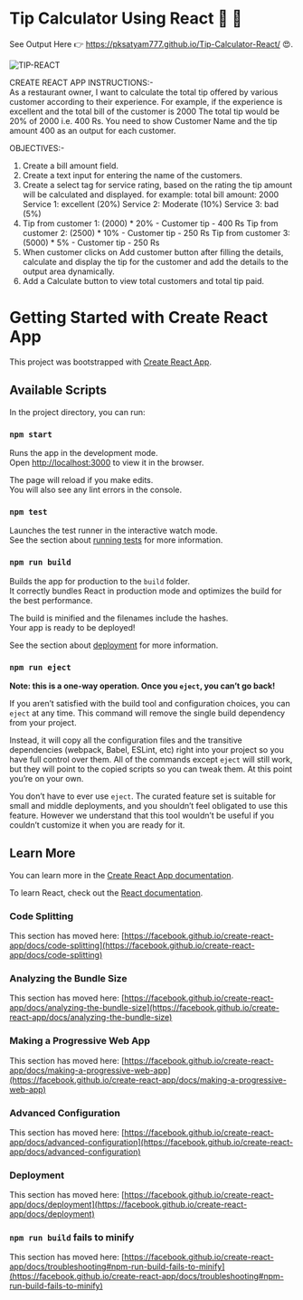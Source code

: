 # Tip Calculator Using React 🤖 🤩
See Output Here 👉  https://pksatyam777.github.io/Tip-Calculator-React/ 😍.</br>

![TIP-REACT](https://user-images.githubusercontent.com/69614044/109696581-38f6e880-7bb3-11eb-8aec-a5a58f3036e5.jpg)






CREATE REACT APP
INSTRUCTIONS:-</br>
As a restaurant owner, I want to calculate the total tip offered by various customer according to their
experience.
For example, if the experience is excellent and the total bill of the customer is 2000
The total tip would be 20% of 2000 i.e. 400 Rs. You need to show Customer Name and the tip amount
400 as an output for each customer.

OBJECTIVES:-</br>

1. Create a bill amount field.
2. Create a text input for entering the name of the customers.
3. Create a select tag for service rating, based on the rating the tip amount will be calculated
and displayed.
for example:
total bill amount: 2000
Service 1: excellent (20%)
Service 2: Moderate (10%)
Service 3: bad (5%)
4. Tip from customer 1: (2000) * 20% - Customer tip - 400 Rs
Tip from customer 2: (2500) * 10% - Customer tip - 250 Rs
Tip from customer 3: (5000) * 5% - Customer tip - 250 Rs
5. When customer clicks on Add customer button after filling the details, calculate and
display the tip for the customer and add the details to the output area dynamically.
6. Add a Calculate button to view total customers and total tip paid.

# Getting Started with Create React App

This project was bootstrapped with [Create React App](https://github.com/facebook/create-react-app).

## Available Scripts

In the project directory, you can run:

### `npm start`

Runs the app in the development mode.\
Open [http://localhost:3000](http://localhost:3000) to view it in the browser.

The page will reload if you make edits.\
You will also see any lint errors in the console.

### `npm test`

Launches the test runner in the interactive watch mode.\
See the section about [running tests](https://facebook.github.io/create-react-app/docs/running-tests) for more information.

### `npm run build`

Builds the app for production to the `build` folder.\
It correctly bundles React in production mode and optimizes the build for the best performance.

The build is minified and the filenames include the hashes.\
Your app is ready to be deployed!

See the section about [deployment](https://facebook.github.io/create-react-app/docs/deployment) for more information.

### `npm run eject`

**Note: this is a one-way operation. Once you `eject`, you can’t go back!**

If you aren’t satisfied with the build tool and configuration choices, you can `eject` at any time. This command will remove the single build dependency from your project.

Instead, it will copy all the configuration files and the transitive dependencies (webpack, Babel, ESLint, etc) right into your project so you have full control over them. All of the commands except `eject` will still work, but they will point to the copied scripts so you can tweak them. At this point you’re on your own.

You don’t have to ever use `eject`. The curated feature set is suitable for small and middle deployments, and you shouldn’t feel obligated to use this feature. However we understand that this tool wouldn’t be useful if you couldn’t customize it when you are ready for it.

## Learn More

You can learn more in the [Create React App documentation](https://facebook.github.io/create-react-app/docs/getting-started).

To learn React, check out the [React documentation](https://reactjs.org/).

### Code Splitting

This section has moved here: [https://facebook.github.io/create-react-app/docs/code-splitting](https://facebook.github.io/create-react-app/docs/code-splitting)

### Analyzing the Bundle Size

This section has moved here: [https://facebook.github.io/create-react-app/docs/analyzing-the-bundle-size](https://facebook.github.io/create-react-app/docs/analyzing-the-bundle-size)

### Making a Progressive Web App

This section has moved here: [https://facebook.github.io/create-react-app/docs/making-a-progressive-web-app](https://facebook.github.io/create-react-app/docs/making-a-progressive-web-app)

### Advanced Configuration

This section has moved here: [https://facebook.github.io/create-react-app/docs/advanced-configuration](https://facebook.github.io/create-react-app/docs/advanced-configuration)

### Deployment

This section has moved here: [https://facebook.github.io/create-react-app/docs/deployment](https://facebook.github.io/create-react-app/docs/deployment)

### `npm run build` fails to minify

This section has moved here: [https://facebook.github.io/create-react-app/docs/troubleshooting#npm-run-build-fails-to-minify](https://facebook.github.io/create-react-app/docs/troubleshooting#npm-run-build-fails-to-minify)
